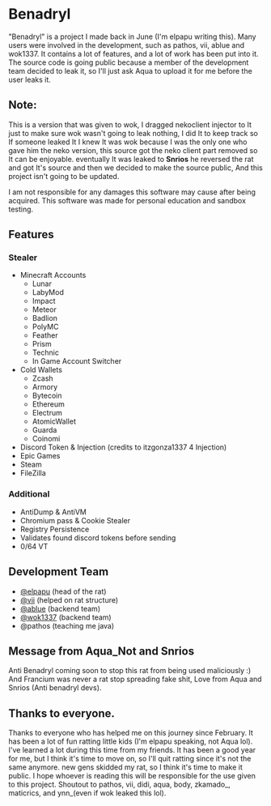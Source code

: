 # Benadryl
"Benadryl" is a project I made back in June (I'm elpapu writing this). Many users were involved in the development, such as pathos, vii, ablue and wok1337. It contains a lot of features, and a lot of work has been put into it. The source code is going public because a member of the development team decided to leak it, so I'll just ask Aqua to upload it for me before the user leaks it.

## Note: 
This is a version that was given to wok, I dragged nekoclient injector to It just to make sure wok wasn't going to leak nothing, I did It to keep track so If someone leaked It I knew It was wok because I was the only one who gave him the neko version, this source got the neko client part removed so It can be enjoyable. eventually It was leaked to **Snrios** he reversed the rat and got It's source and then we decided to make the source public, And this project isn't going to be updated.

I am not responsible for any damages this software may cause after being acquired. This software was made for personal education and sandbox testing.

## Features
### Stealer
- Minecraft Accounts
  - Lunar
  - LabyMod
  - Impact
  - Meteor
  - Badlion
  - PolyMC
  - Feather
  - Prism
  - Technic
  - In Game Account Switcher 
- Cold Wallets
  - Zcash
  - Armory
  - Bytecoin
  - Ethereum
  - Electrum
  - AtomicWallet
  - Guarda
  - Coinomi
- Discord Token & Injection (credits to itzgonza1337 4 Injection)
- Epic Games 
- Steam
- FileZilla
### Additional
- AntiDump & AntiVM
- Chromium pass & Cookie Stealer
- Registry Persistence
- Validates found discord tokens before sending
- 0/64 VT 
## Development Team

- [@elpapu](https://github.com/skiesup) (head of the rat)
- [@vii](https://github.com/violettowo) (helped on rat structure)
- [@ablue](https://github.com/AquaNot) (backend team)
- [@wok1337](https://github.com/wokonly) (backend team)
- @pathos (teaching me java)


## Message from Aqua_Not and Snrios
Anti Benadryl coming soon to stop this rat from being used maliciously :)
And Francium was never a rat stop spreading fake shit, Love from Aqua and Snrios (Anti benadryl devs).

## Thanks to everyone.

Thanks to everyone who has helped me on this journey since February. It has been a lot of fun ratting little kids (I'm elpapu speaking, not Aqua lol). I've learned a lot during this time from my friends. It has been a good year for me, but I think it's time to move on, so I'll quit ratting since it's not the same anymore. new gens skidded my rat, so I think it's time to make it public. I hope whoever is reading this will be responsible for the use given to this project. Shoutout to pathos, vii, didi, aqua, body, zkamado_, maticrics, and ynn\_(even if wok leaked this lol). 
